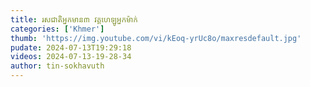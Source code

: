```yaml
---
title: រសជាតិអ្នកមាន៣ វគ្គហេឡូអ្នកម៉ាក់
categories: ['Khmer']
thumb: 'https://img.youtube.com/vi/kEoq-yrUc8o/maxresdefault.jpg'
pudate: 2024-07-13T19:29:18
videos: 2024-07-13-19-28-34
author: tin-sokhavuth
---
```

